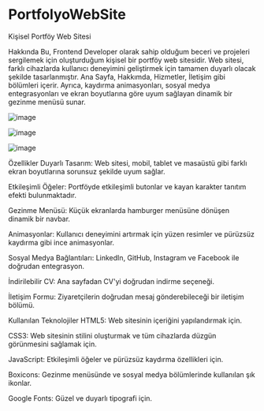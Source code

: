 # PortfolyoWebSite

Kişisel Portföy Web Sitesi

Hakkında
Bu, Frontend Developer olarak sahip olduğum beceri ve projeleri sergilemek için oluşturduğum kişisel bir portföy web sitesidir. Web sitesi, farklı cihazlarda kullanıcı deneyimini geliştirmek için tamamen duyarlı olacak şekilde tasarlanmıştır. Ana Sayfa, Hakkımda, Hizmetler, İletişim gibi bölümleri içerir. Ayrıca, kaydırma animasyonları, sosyal medya entegrasyonları ve ekran boyutlarına göre uyum sağlayan dinamik bir gezinme menüsü sunar.

![image](https://github.com/user-attachments/assets/d0086878-76f3-400c-96bc-4c75b7364a11)


![image](https://github.com/user-attachments/assets/01ec2fcd-ac31-4d60-83e6-02011f53b296)


![image](https://github.com/user-attachments/assets/49ad2dc6-e999-4405-8761-02a02c9d722a)

Özellikler
Duyarlı Tasarım: Web sitesi, mobil, tablet ve masaüstü gibi farklı ekran boyutlarına sorunsuz şekilde uyum sağlar.

Etkileşimli Öğeler: Portföyde etkileşimli butonlar ve kayan karakter tanıtım efekti bulunmaktadır.

Gezinme Menüsü: Küçük ekranlarda hamburger menüsüne dönüşen dinamik bir navbar.

Animasyonlar: Kullanıcı deneyimini artırmak için yüzen resimler ve pürüzsüz kaydırma gibi ince animasyonlar.

Sosyal Medya Bağlantıları: LinkedIn, GitHub, Instagram ve Facebook ile doğrudan entegrasyon.

İndirilebilir CV: Ana sayfadan CV'yi doğrudan indirme seçeneği.

İletişim Formu: Ziyaretçilerin doğrudan mesaj gönderebileceği bir iletişim bölümü.

Kullanılan Teknolojiler
HTML5: Web sitesinin içeriğini yapılandırmak için.

CSS3: Web sitesinin stilini oluşturmak ve tüm cihazlarda düzgün görünmesini sağlamak için.

JavaScript: Etkileşimli öğeler ve pürüzsüz kaydırma özellikleri için.

Boxicons: Gezinme menüsünde ve sosyal medya bölümlerinde kullanılan şık ikonlar.

Google Fonts: Güzel ve duyarlı tipografi için.
